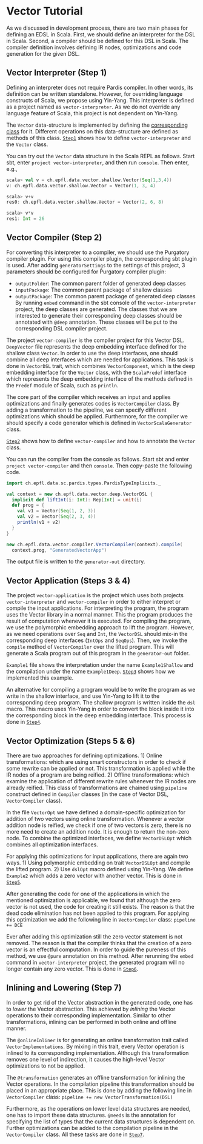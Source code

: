 Vector Tutorial
===============

As we discussed in development process, there are two main phases for defining an EDSL in Scala. First, we should define an interpreter for the DSL in Scala. Second, a compiler should be defined for this DSL in Scala. The compiler definition involves defining IR nodes, optimizations and code generation for the given DSL.

## Vector Interpreter (Step 1)

Defining an interpreter does not require Pardis compiler. In other words, its definition can be written standalone. However, for overriding language constructs of Scala, we propose using Yin-Yang. This interpreter is defined as a project named as `vector-interpreter`. As we do not override any language feature of Scala, this project is not dependent on Yin-Yang.

The `Vector` data-structure is implemented by defining the [corresponding class](https://github.com/epfldata/sc-examples/blob/master/vector-interpreter/src/main/scala/ch/epfl/data/vector/shallow/Vector.scala) for it. Different operations on this data-structure are defined as methods of this class. [`Step1`](https://github.com/epfldata/sc-examples/tree/master/vector-dsl/step-1) shows how to define `vector-interpreter` and the `Vector` class.

You can try out the `Vector` data structure in the Scala REPL as follows. Start sbt, enter `project vector-interpreter`, and then run `console`. Then enter, e.g.,
```scala
scala> val v = ch.epfl.data.vector.shallow.Vector(Seq(1,3,4))
v: ch.epfl.data.vector.shallow.Vector = Vector(1, 3, 4)

scala> v+v
res0: ch.epfl.data.vector.shallow.Vector = Vector(2, 6, 8)

scala> v*v
res1: Int = 26
```

## Vector Compiler (Step 2)

For converting this interpreter to a compiler, we should use the Purgatory compiler plugin. For using this compiler plugin, the corresponding sbt plugin is used. After adding `generatorSettings` to the settings of this project, 3 parameters should be configured for Purgatory compiler plugin:
 * `outputFolder`: The common parent folder of generated deep classes
 * `inputPackage`: The common parent package of shallow classes
 * `outputPackage`: The common parent package of generated deep classes
By running `embed` command in the sbt console of the `vector-interpreter` project, the deep classes are generated.
The classes that we are interested to generate their corresponding deep classes should be annotated with `@deep` annotation. These classes will be put to the corresponding DSL compiler project.

The project `vector-compiler` is the compiler project for this Vector DSL. `DeepVector` file represents the deep embedding interface defined for the shallow class `Vector`. In order to use the deep interfaces, one should combine all deep interfaces which are needed for applications. This task is done in `VectorDSL` trait, which combines `VectorComponent`, which is the deep embedding interface for the `Vector` class, with the `ScalaPredef` interface which represents the deep embedding interface of the methods defined in the `Predef` module of Scala, such as `println`. 

The core part of the compiler which receives an input and applies optimizations and finally generates codes is `VectorCompiler` class. By adding a transformation to the pipeline, we can specify different optimizations which should be applied. Furthermore, for the compiler we should specify a code generator which is defined in `VectorScalaGenerator` class.

[`Step2`](https://github.com/epfldata/sc-examples/tree/master/vector-dsl/step-2) shows how to define `vector-compiler` and how to annotate the `Vector` class.

You can run the compiler from the console as follows. Start sbt and enter `project vector-compiler` and then `console`. Then copy-paste the following code.
```scala
import ch.epfl.data.sc.pardis.types.PardisTypeImplicits._

val context = new ch.epfl.data.vector.deep.VectorDSL {
  implicit def liftInt(i: Int): Rep[Int] = unit(i)
  def prog = {
    val v1 = Vector(Seq(1, 2, 3))
    val v2 = Vector(Seq(2, 3, 4))
    println(v1 + v2)
  }
}

new ch.epfl.data.vector.compiler.VectorCompiler(context).compile(
  context.prog, "GeneratedVectorApp")
   ```
The output file is written to the `generator-out` directory.

## Vector Application (Steps 3 & 4)

The project `vector-application` is the project which uses both projects `vector-interpreter` and `vector-compiler` in order to either interpret or compile the input applications. For interpreting the program, the program uses the Vector library in a normal manner. This the program produces the result of computation whenever it is executed. For compiling the program, we use the polymorphic embedding approach to lift the program. However, as we need operations over `Seq` and `Int`, the `VectorDSL` should mix-in the corresponding deep interfaces (`IntOps` and `SeqOps`). Then, we invoke the `compile` method of `VectorCompiler` over the lifted program. This will generate a Scala program out of this program in the `generator-out` folder. 

`Example1` file shows the interpretation under the name `Example1Shallow` and the compilation under the name `Example1Deep`. [`Step3`](https://github.com/epfldata/sc-examples/tree/master/vector-dsl/step-3) shows how we implemented this example.

An alternative for compiling a program would be to write the program as we write in the shallow interface, and use Yin-Yang to lift it to the corresponding deep program. The shallow program is written inside the `dsl` macro. This macro uses Yin-Yang in order to convert the block inside it into the corresponding block in the deep embedding interface. This process is done in [`Step4`](https://github.com/epfldata/sc-examples/tree/master/vector-dsl/step-4). 

## Vector Optimization (Steps 5 & 6)

There are two approaches for defining optimizations. 1) Online transformations: which are using smart constructors in order to check if some rewrite can be applied or not. This transformation is applied while the IR nodes of a program are being reified. 2) Offline transformations: which examine the application of different rewrite rules whenever the IR nodes are already reified. This class of transformations are chained using `pipeline` construct defined in `Compiler` classes (in the case of Vector DSL, `VectorCompiler` class).

In the file `VectorOpt` we have defined a domain-specific optimization for addition of two vectors using online transformation. Whenever a vector addition node is reified, we check if one of two vectors is zero, there is no more need to create an addition node. It is enough to return the non-zero node. To combine the optimized interfaces, we define `VectorDSLOpt` which combines all optimization interfaces.

For applying this optimizations for input applications, there are again two ways. 1) Using polymorphic embedding on trait `VectorDSLOpt` and compile the lifted program. 2) Use `dslOpt` macro defined using Yin-Yang. We define `Example2` which adds a zero vector with another vector. This is done in [`Step5`](https://github.com/epfldata/sc-examples/tree/master/vector-dsl/step-5).

After generating the code for one of the applications in which the mentioned optimization is applicable, we found that although the zero vector is not used, the code for creating it still exists. The reason is that the dead code elimination has not been applied to this program. For applying this optimization we add the following line in `VectorCompiler` class:
`pipeline += DCE`

Ever after adding this optimization still the zero vector statement is not removed. The reason is that the compiler thinks that the creation of a zero vector is an effectful computation. In order to guide the pureness of this method, we use `@pure` annotation on this method. After rerunning the `embed` command in `vector-interpreter` project, the generated program will no longer contain any zero vector. This is done in [`Step6`](https://github.com/epfldata/sc-examples/tree/master/vector-dsl/step-6).

## Inlining and Lowering (Step 7)

In order to get rid of the Vector abstraction in the generated code, one has to *lower* the Vector abstraction. 
This achieved by *inlining* the Vector operations to their corresponding implementation. Similar to other 
transformations, inlining can be performed in both online and offline manner. 

The `@onlineInliner` is for generating an online transformation trait called `VectorImplementations`. By mixing in 
this trait, every Vector operation is inlined to its corresponding implementation. Although this transformation
removes one level of indirection, it causes the high-level Vector optimizations to not be applied.

The `@transformation` generates an offline transformation for inlining the Vector operations. In the compilation 
pipeline this transformation should be placed in an appropriate place. This is done by adding the following line in
`VectorCompiler` class:
`pipeline += new VectorTransformation(DSL)`

Furthermore, as the operations on lower level data structures are needed, one has to import these data structures.
`@needs` is the annotation for specifying the list of types that the current data structures is dependent on.
Further optimizations can be added to the compilation pipeline in the `VectorCompiler` class. All these tasks
are done in [`Step7`](https://github.com/epfldata/sc-examples/tree/master/vector-dsl/step-7).
